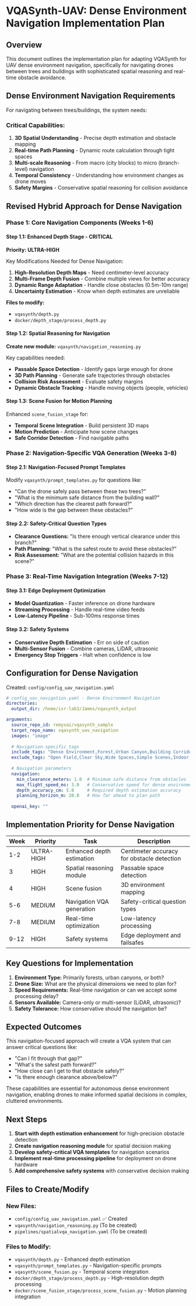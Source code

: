 # VQASynth-UAV: Dense Environment Navigation Implementation Plan

## Overview

This document outlines the implementation plan for adapting VQASynth for UAV dense environment navigation, specifically for navigating drones between trees and buildings with sophisticated spatial reasoning and real-time obstacle avoidance.

## Dense Environment Navigation Requirements

For navigating between trees/buildings, the system needs:

### Critical Capabilities:
1. **3D Spatial Understanding** - Precise depth estimation and obstacle mapping
2. **Real-time Path Planning** - Dynamic route calculation through tight spaces
3. **Multi-scale Reasoning** - From macro (city blocks) to micro (branch-level) navigation
4. **Temporal Consistency** - Understanding how environment changes as drone moves
5. **Safety Margins** - Conservative spatial reasoning for collision avoidance

## Revised Hybrid Approach for Dense Navigation

### Phase 1: Core Navigation Components (Weeks 1-6)

#### Step 1.1: Enhanced Depth Stage - CRITICAL
**Priority: ULTRA-HIGH**

Key Modifications Needed for Dense Navigation:

1. **High-Resolution Depth Maps** - Need centimeter-level accuracy
2. **Multi-Frame Depth Fusion** - Combine multiple views for better accuracy
3. **Dynamic Range Adaptation** - Handle close obstacles (0.5m-10m range)
4. **Uncertainty Estimation** - Know when depth estimates are unreliable

**Files to modify:**
- `vqasynth/depth.py`
- `docker/depth_stage/process_depth.py`

#### Step 1.2: Spatial Reasoning for Navigation
**Create new module:** `vqasynth/navigation_reasoning.py`

Key capabilities needed:
- **Passable Space Detection** - Identify gaps large enough for drone
- **3D Path Planning** - Generate safe trajectories through obstacles
- **Collision Risk Assessment** - Evaluate safety margins
- **Dynamic Obstacle Tracking** - Handle moving objects (people, vehicles)

#### Step 1.3: Scene Fusion for Motion Planning
Enhanced `scene_fusion_stage` for:
- **Temporal Scene Integration** - Build persistent 3D maps
- **Motion Prediction** - Anticipate how scene changes
- **Safe Corridor Detection** - Find navigable paths

### Phase 2: Navigation-Specific VQA Generation (Weeks 3-8)

#### Step 2.1: Navigation-Focused Prompt Templates
Modify `vqasynth/prompt_templates.py` for questions like:
- "Can the drone safely pass between these two trees?"
- "What is the minimum safe distance from the building wall?"
- "Which direction has the clearest path forward?"
- "How wide is the gap between these obstacles?"

#### Step 2.2: Safety-Critical Question Types
- **Clearance Questions:** "Is there enough vertical clearance under this branch?"
- **Path Planning:** "What is the safest route to avoid these obstacles?"
- **Risk Assessment:** "What are the potential collision hazards in this scene?"

### Phase 3: Real-Time Navigation Integration (Weeks 7-12)

#### Step 3.1: Edge Deployment Optimization
- **Model Quantization** - Faster inference on drone hardware
- **Streaming Processing** - Handle real-time video feeds
- **Low-Latency Pipeline** - Sub-100ms response times

#### Step 3.2: Safety Systems
- **Conservative Depth Estimation** - Err on side of caution
- **Multi-Sensor Fusion** - Combine cameras, LiDAR, ultrasonic
- **Emergency Stop Triggers** - Halt when confidence is low

## Configuration for Dense Navigation

Created: `config/config_uav_navigation.yaml`

```yaml
# config_uav_navigation.yaml - Dense Environment Navigation
directories:
  output_dir: /home/isr-lab3/James/vqasynth_output

arguments:
  source_repo_id: remyxai/vqasynth_sample
  target_repo_name: vqasynth_uav_navigation
  images: "image"
  
  # Navigation-specific tags
  include_tags: "Dense Environment,Forest,Urban Canyon,Building Corridors,Tree Canopy,Narrow Passages,Obstacle Course,Tight Spaces,Navigation Hazards,Clearance,Path Planning"
  exclude_tags: "Open Field,Clear Sky,Wide Spaces,Simple Scenes,Indoor,Close-up,Portrait,Abstract"
  
  # Navigation parameters
  navigation:
    min_clearance_meters: 1.0  # Minimum safe distance from obstacles
    max_flight_speed_ms: 3.0   # Conservative speed for dense environments
    depth_accuracy_cm: 5.0     # Required depth estimation accuracy
    planning_horizon_m: 20.0   # How far ahead to plan path
    
  openai_key: ""
```

## Implementation Priority for Dense Navigation

| Week | Priority | Task | Description |
|------|----------|------|-------------|
| 1-2 | ULTRA-HIGH | Enhanced depth estimation | Centimeter accuracy for obstacle detection |
| 3 | HIGH | Spatial reasoning module | Passable space detection |
| 4 | HIGH | Scene fusion | 3D environment mapping |
| 5-6 | MEDIUM | Navigation VQA generation | Safety-critical question types |
| 7-8 | MEDIUM | Real-time optimization | Low-latency processing |
| 9-12 | HIGH | Safety systems | Edge deployment and failsafes |

## Key Questions for Implementation

1. **Environment Type:** Primarily forests, urban canyons, or both?
2. **Drone Size:** What are the physical dimensions we need to plan for?
3. **Speed Requirements:** Real-time navigation or can we accept some processing delay?
4. **Sensors Available:** Camera-only or multi-sensor (LiDAR, ultrasonic)?
5. **Safety Tolerance:** How conservative should the navigation be?

## Expected Outcomes

This navigation-focused approach will create a VQA system that can answer critical questions like:
- "Can I fit through that gap?"
- "What's the safest path forward?"
- "How close can I get to that obstacle safely?"
- "Is there enough clearance above/below?"

These capabilities are essential for autonomous dense environment navigation, enabling drones to make informed spatial decisions in complex, cluttered environments.

## Next Steps

1. **Start with depth estimation enhancement** for high-precision obstacle detection
2. **Create navigation reasoning module** for spatial decision making
3. **Develop safety-critical VQA templates** for navigation scenarios
4. **Implement real-time processing pipeline** for deployment on drone hardware
5. **Add comprehensive safety systems** with conservative decision making

## Files to Create/Modify

### New Files:
- `config/config_uav_navigation.yaml` ✅ Created
- `vqasynth/navigation_reasoning.py` (To be created)
- `pipelines/spatialvqa_navigation.yaml` (To be created)

### Files to Modify:
- `vqasynth/depth.py` - Enhanced depth estimation
- `vqasynth/prompt_templates.py` - Navigation-specific prompts
- `vqasynth/scene_fusion.py` - Temporal scene integration
- `docker/depth_stage/process_depth.py` - High-resolution depth processing
- `docker/scene_fusion_stage/process_scene_fusion.py` - Motion planning integration
